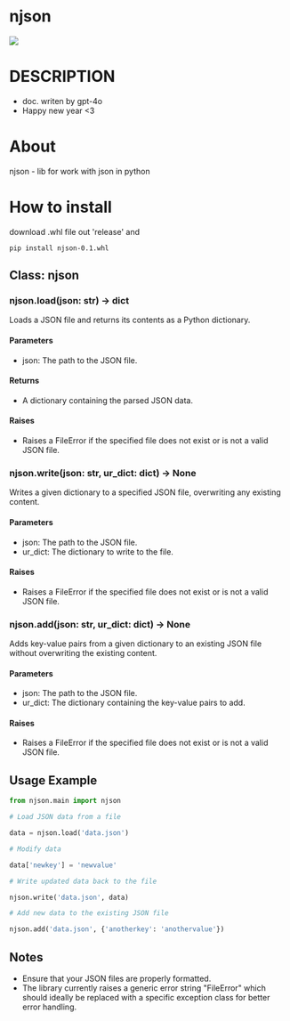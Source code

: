 # njson

![](https://github.com/user-attachments/assets/40498f88-3dfe-485b-acba-db34e76b374e)

# DESCRIPTION
* doc. writen by gpt-4o
* Happy new year <3

# About
njson - lib for work with json in python

# How to install
download .whl file out 'release'
and
```
pip install njson-0.1.whl
```

## Class: njson

### njson.load(json: str) -> dict

Loads a JSON file and returns its contents as a Python dictionary.

#### Parameters
- json: The path to the JSON file.

#### Returns
- A dictionary containing the parsed JSON data.

#### Raises
- Raises a FileError if the specified file does not exist or is not a valid JSON file.

### njson.write(json: str, ur_dict: dict) -> None

Writes a given dictionary to a specified JSON file, overwriting any existing content.

#### Parameters
- json: The path to the JSON file.
- ur_dict: The dictionary to write to the file.

#### Raises
- Raises a FileError if the specified file does not exist or is not a valid JSON file.

### njson.add(json: str, ur_dict: dict) -> None

Adds key-value pairs from a given dictionary to an existing JSON file without overwriting the existing content.

#### Parameters
- json: The path to the JSON file.
- ur_dict: The dictionary containing the key-value pairs to add.

#### Raises
- Raises a FileError if the specified file does not exist or is not a valid JSON file.

## Usage Example
```python
from njson.main import njson

# Load JSON data from a file

data = njson.load('data.json')

# Modify data

data['newkey'] = 'newvalue'

# Write updated data back to the file

njson.write('data.json', data)

# Add new data to the existing JSON file

njson.add('data.json', {'anotherkey': 'anothervalue'})
```

## Notes

- Ensure that your JSON files are properly formatted.
- The library currently raises a generic error string "FileError" which should ideally be replaced with a specific exception class for better error handling.
